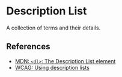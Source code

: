 <!-- @license CC0-1.0 -->

# Description List

A collection of terms and their details.

## References

- [MDN: `<dl>`: The Description List element](https://developer.mozilla.org/en-US/docs/Web/HTML/Element/dl)
- [WCAG: Using description lists](https://www.w3.org/WAI/WCAG22/Techniques/html/H40)

